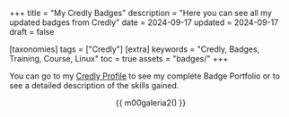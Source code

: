 +++
title = "My Credly Badges"
description = "Here you can see all my updated badges from Credly"
date = 2024-09-17
updated = 2024-09-17
draft = false

[taxonomies]
tags = ["Credly"]
[extra]
keywords = "Credly, Badges, Training, Course, Linux"
toc = true
assets = "badges/"
+++


You can go to my [Credly Profile](https://www.credly.com/users/luis-ricardo-martinez-diaz) to see my complete Badge Portfolio or to see a detailed description of the skills gained.

<div style="text-align: center;">

{{ m00galeria2() }}

</div>


